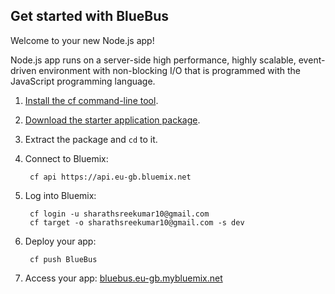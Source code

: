 Get started with BlueBus
-----------------------------------
Welcome to your new Node.js app!

Node.js app runs on a server-side high performance, highly scalable, event-driven environment with non-blocking I/O that is programmed with the JavaScript programming language.

1. [Install the cf command-line tool](https://www.eu-gb.bluemix.net/docs/#starters/BuildingWeb.html#install_cf).
2. [Download the starter application package](https://console.eu-gb.bluemix.net:443/rest/../rest/apps/fb260f8c-8bf2-4338-a3eb-aec4ac101e16/starter-download).
3. Extract the package and `cd` to it.
4. Connect to Bluemix:

		cf api https://api.eu-gb.bluemix.net

5. Log into Bluemix:

		cf login -u sharathsreekumar10@gmail.com
		cf target -o sharathsreekumar10@gmail.com -s dev

6. Deploy your app:

		cf push BlueBus

7. Access your app: [bluebus.eu-gb.mybluemix.net](//bluebus.eu-gb.mybluemix.net)

